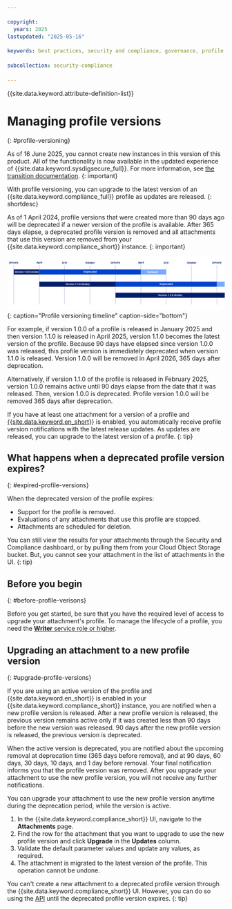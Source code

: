 ```yaml
---

copyright:
  years: 2025
lastupdated: "2025-05-16"

keywords: best practices, security and compliance, governance, profile, predefined profiles, profile versioning, benchmark, controls, goals, security, compliance

subcollection: security-compliance

---
```


{{site.data.keyword.attribute-definition-list}}

# Managing profile versions 
{: #profile-versioning}


As of 16 June 2025, you cannot create new instances in this version of this product. All of the functionality is now available in the updated experience of {{site.data.keyword.sysdigsecure_full}}. For more information, see [the transition documentation](/docs/security-compliance?topic=security-compliance-scc-transition). 
{: important}


With profile versioning, you can upgrade to the latest version of an {{site.data.keyword.compliance_full}} profile as updates are released.
{: shortdesc}

As of 1 April 2024, profile versions that were created more than 90 days ago will be deprecated if a newer version of the profile is available. After 365 days elapse, a deprecated profile version is removed and all attachments that use this version are removed from your {{site.data.keyword.compliance_short}} instance.
{: important}

![The diagram shows a graphical view of the versioning timeline. The information is conveyed in the surrounding text.](images/versioning.svg){: caption="Profile versioning timeline" caption-side="bottom"}

For example, if version 1.0.0 of a profile is released in January 2025 and then version 1.1.0 is released in April 2025, version 1.1.0 becomes the latest version of the profile. Because 90 days have elapsed since version 1.0.0 was released, this profile version is immediately deprecated when version 1.1.0 is released. Version 1.0.0 will be removed in April 2026, 365 days after deprecation.

Alternatively, if version 1.1.0 of the profile is released in February 2025, version 1.0.0 remains active until 90 days elapse from the date that it was released. Then, version 1.0.0 is deprecated. Profile version 1.0.0 will be removed 365 days after deprecation.

If you have at least one attachment for a version of a profile and [{{site.data.keyword.en_short}}](/docs/security-compliance?topic=security-compliance-event-notifications#event-notifications-enable) is enabled, you automatically receive profile version notifications with the latest release updates. As updates are released, you can upgrade to the latest version of a profile.
{: tip}

## What happens when a deprecated profile version expires?
{: #expired-profile-versions}

When the deprecated version of the profile expires:

* Support for the profile is removed.
* Evaluations of any attachments that use this profile are stopped.
* Attachments are scheduled for deletion. 

You can still view the results for your attachments through the Security and Compliance dashboard, or by pulling them from your Cloud Object Storage bucket. But, you cannot see your attachment in the list of attachments in the UI.
{: tip}

## Before you begin
{: #before-profile-verisons}

Before you get started, be sure that you have the required level of access to upgrade your attachment's profile. To manage the lifecycle of a profile, you need the [**Writer** service role or higher](/docs/security-compliance?topic=security-compliance-access-management).



## Upgrading an attachment to a new profile version
{: #upgrade-profile-versions}

If you are using an active version of the profile and {{site.data.keyword.en_short}} is enabled in your {{site.data.keyword.compliance_short}} instance, you are notified when a new profile version is released. After a new profile version is released, the previous version remains active only if it was created less than 90 days before the new version was released. 90 days after the new profile version is released, the previous version is deprecated.

When the active version is deprecated, you are notified about the upcoming removal at deprecation time (365 days before removal), and at 90 days, 60 days, 30 days, 10 days, and 1 day before removal. Your final notification informs you that the profile version was removed. After you upgrade your attachment to use the new profile version, you will not receive any further notifications.

You can upgrade your attachment to use the new profile version anytime during the deprecation period, while the version is active.

1. In the {{site.data.keyword.compliance_short}} UI, navigate to the **Attachments** page.
2. Find the row for the attachment that you want to upgrade to use the new profile version and click **Upgrade** in the **Updates** column.
3. Validate the default parameter values and update any values, as required.
4. The attachment is migrated to the latest version of the profile. This operation cannot be undone.

You can't create a new attachment to a deprecated profile version through the {{site.data.keyword.compliance_short}} UI. However, you can do so using the [API](/apidocs/security-compliance?code=curl#create-profile-attachment) until the deprecated profile version expires.
{: tip}
